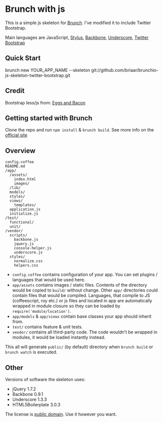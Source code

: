 # Brunch with js
This is a simple js skeleton for [Brunch](http://brunch.io/).  I've
modified it to include Twitter Bootstrap.

Main languages are JavaScript,
[Stylus](http://learnboost.github.com/stylus/), 
[Backbone](http://documentcloud.github.com/backbone/),
[Underscore](http://documentcloud.github.com/underscore/),
[Twitter Bootstrap](http://twitter.github.com/bootstrap/)


## Quick Start
brunch new YOUR_APP_NAME --skeleton git://github.com/briaar/brunchio-js-skeleton-twitter-bootstrap.git

## Credit
Bootstrap less/js from: [Eggs and Bacon](https://github.com/nezoomie/brunch-eggs-and-bacon)

## Getting started with Brunch

Clone the repo and run `npm install` & `brunch build`.
See more info on the [official site](http://brunch.io)

## Overview

    config.coffee
    README.md
    /app/
      /assets/
        index.html
        images/
      /lib/
      models/
      styles/
      views/
        templates/
      application.js
      initialize.js
    /test/
      functional/
      unit/
    /vendor/
      scripts/
        backbone.js
        jquery.js
        console-helper.js
        underscore.js
      styles/
        normalize.css
        helpers.css

* `config.coffee` contains configuration of your app. You can set plugins /
languages that would be used here.
* `app/assets` contains images / static files. Contents of the directory would
be copied to `build/` without change.
Other `app/` directories could contain files that would be compiled. Languages,
that compile to JS (coffeescript, roy etc.) or js files and located in app are 
automatically wrapped in module closure so they can be loaded by 
`require('module/location')`.
* `app/models` & `app/views` contain base classes your app should inherit from.
* `test/` contains feature & unit tests.
* `vendor/` contains all third-party code. The code wouldn’t be wrapped in
modules, it would be loaded instantly instead.

This all will generate `public/` (by default) directory when `brunch build` or `brunch watch` is executed.

## Other
Versions of software the skeleton uses:

* jQuery 1.7.2
* Backbone 0.9.1
* Underscore 1.3.3
* HTML5Boilerplate 3.0.3

The license is [public domain](http://creativecommons.org/publicdomain/zero/1.0/).
Use it however you want.
